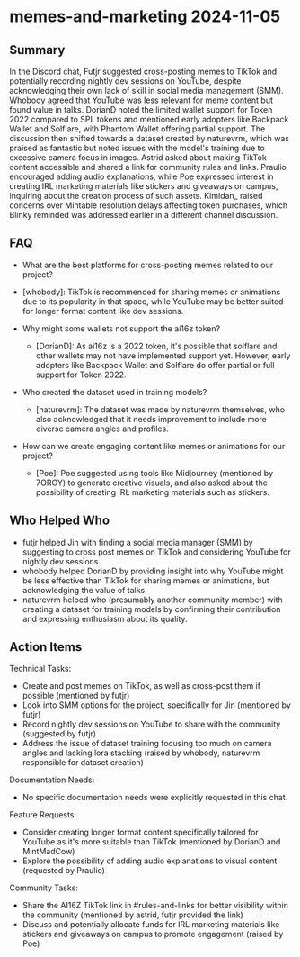 # memes-and-marketing 2024-11-05

## Summary
 In the Discord chat, Futjr suggested cross-posting memes to TikTok and potentially recording nightly dev sessions on YouTube, despite acknowledging their own lack of skill in social media management (SMM). Whobody agreed that YouTube was less relevant for meme content but found value in talks. DorianD noted the limited wallet support for Token 2022 compared to SPL tokens and mentioned early adopters like Backpack Wallet and Solflare, with Phantom Wallet offering partial support. The discussion then shifted towards a dataset created by naturevrm, which was praised as fantastic but noted issues with the model's training due to excessive camera focus in images. Astrid asked about making TikTok content accessible and shared a link for community rules and links. Praulio encouraged adding audio explanations, while Poe expressed interest in creating IRL marketing materials like stickers and giveaways on campus, inquiring about the creation process of such assets. Kimidan_ raised concerns over Mintable resolution delays affecting token purchases, which Blinky reminded was addressed earlier in a different channel discussion.

## FAQ
 - What are the best platforms for cross-posting memes related to our project?
  - [whobody]: TikTok is recommended for sharing memes or animations due to its popularity in that space, while YouTube may be better suited for longer format content like dev sessions.

- Why might some wallets not support the ai16z token?
  - [DorianD]: As ai16z is a 2022 token, it's possible that solflare and other wallets may not have implemented support yet. However, early adopters like Backpack Wallet and Solflare do offer partial or full support for Token 2022.

- Who created the dataset used in training models?
  - [naturevrm]: The dataset was made by naturevrm themselves, who also acknowledged that it needs improvement to include more diverse camera angles and profiles.

- How can we create engaging content like memes or animations for our project?
  - [Poe]: Poe suggested using tools like Midjourney (mentioned by 7OROY) to generate creative visuals, and also asked about the possibility of creating IRL marketing materials such as stickers.

## Who Helped Who
 - futjr helped Jin with finding a social media manager (SMM) by suggesting to cross post memes on TikTok and considering YouTube for nightly dev sessions.
- whobody helped DorianD by providing insight into why YouTube might be less effective than TikTok for sharing memes or animations, but acknowledging the value of talks.
- naturevrm helped who (presumably another community member) with creating a dataset for training models by confirming their contribution and expressing enthusiasm about its quality.

## Action Items
 Technical Tasks:
  - Create and post memes on TikTok, as well as cross-post them if possible (mentioned by futjr)
  - Look into SMM options for the project, specifically for Jin (mentioned by futjr)
  - Record nightly dev sessions on YouTube to share with the community (suggested by futjr)
  - Address the issue of dataset training focusing too much on camera angles and lacking lora stacking (raised by whobody, naturevrm responsible for dataset creation)

Documentation Needs:
  - No specific documentation needs were explicitly requested in this chat.

Feature Requests:
  - Consider creating longer format content specifically tailored for YouTube as it's more suitable than TikTok (mentioned by DorianD and MintMadCow)
  - Explore the possibility of adding audio explanations to visual content (requested by Praulio)

Community Tasks:
  - Share the AI16Z TikTok link in #rules-and-links for better visibility within the community (mentioned by astrid, futjr provided the link)
  - Discuss and potentially allocate funds for IRL marketing materials like stickers and giveaways on campus to promote engagement (raised by Poe)

